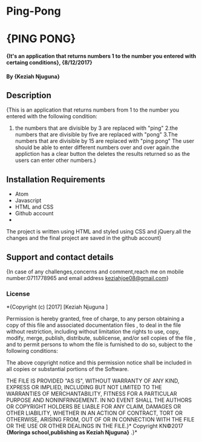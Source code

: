 # Ping-Pong
# {PING PONG}
#### {It's an application that returns numbers 1 to the number you entered with certaing conditions}, {8/12/2017}
#### By **{Keziah Njuguna}**
## Description
{This is an application that returns numbers from 1 to the number you entered with the following condition:
1. the numbers that are divisible by 3 are replaced with "ping" 
2.the numbers that are divisible by five are replaced with "pong"
3.The numbers that are divisible by 15 are replaced with "ping pong"
The user should be able to enter different numbers over and over again.the appliction has a clear button the deletes the results returned so as the users can enter other numbers.}
## Installation Requirements
* Atom
* Javascript
* HTML and CSS
* Github account
* 
The project is written using HTML and styled using CSS and jQuery.all the changes and the final project are saved in the github account}
## Support and contact details
{In case of any challenges,concerns and comment,reach me on
mobile number:0711778965 and email address keziahjoe08@gmail.com}
### License
*{Copyright (c) [2017] [Keziah Njuguna ]

Permission is hereby granted, free of charge, to any person obtaining a copy
of this file and associated documentation files , to deal in the file without restriction, including without limitation the rights to use, copy, modify, merge, publish, distribute, sublicense, and/or sell copies of the file , and to permit persons to whom the file is
furnished to do so, subject to the following conditions:

The above copyright notice and this permission notice shall be included in all
copies or substantial portions of the Software.

THE FILE IS PROVIDED "AS IS", WITHOUT WARRANTY OF ANY KIND, EXPRESS OR
IMPLIED, INCLUDING BUT NOT LIMITED TO THE WARRANTIES OF MERCHANTABILITY,
FITNESS FOR A PARTICULAR PURPOSE AND NONINFRINGEMENT. IN NO EVENT SHALL THE
AUTHORS OR COPYRIGHT HOLDERS BE LIABLE FOR ANY CLAIM, DAMAGES OR OTHER
LIABILITY, WHETHER IN AN ACTION OF CONTRACT, TORT OR OTHERWISE, ARISING FROM,
OUT OF OR IN CONNECTION WITH THE FILE OR THE USE OR OTHER DEALINGS IN THE
FILE.}*
Copyright KN©2017 **{Moringa school,publishing as Keziah Njuguna}** .}*
